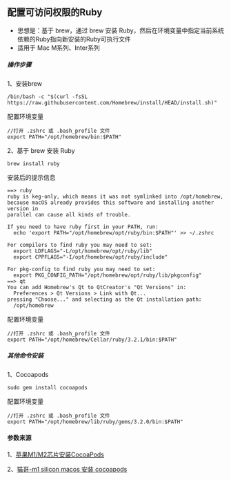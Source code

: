 ## 配置可访问权限的Ruby

* 思想是：基于 brew，通过 brew 安装 Ruby，然后在环境变量中指定当前系统依赖的Ruby指向新安装的Ruby可执行文件
* 适用于 Mac M系列、Inter系列

##### 操作步骤

1、安装brew

```shell
/bin/bash -c "$(curl -fsSL https://raw.githubusercontent.com/Homebrew/install/HEAD/install.sh)"
```

配置环境变量

```shell
//打开 .zshrc 或 .bash_profile 文件
export PATH="/opt/homebrew/bin:$PATH"
```

2、基于 brew 安装 Ruby

```shell
brew install ruby
```

安装后的提示信息

```shell
==> ruby
ruby is keg-only, which means it was not symlinked into /opt/homebrew,
because macOS already provides this software and installing another version in
parallel can cause all kinds of trouble.

If you need to have ruby first in your PATH, run:
  echo 'export PATH="/opt/homebrew/opt/ruby/bin:$PATH"' >> ~/.zshrc

For compilers to find ruby you may need to set:
  export LDFLAGS="-L/opt/homebrew/opt/ruby/lib"
  export CPPFLAGS="-I/opt/homebrew/opt/ruby/include"

For pkg-config to find ruby you may need to set:
  export PKG_CONFIG_PATH="/opt/homebrew/opt/ruby/lib/pkgconfig"
==> qt
You can add Homebrew's Qt to QtCreator's "Qt Versions" in:
  Preferences > Qt Versions > Link with Qt...
pressing "Choose..." and selecting as the Qt installation path:
  /opt/homebrew
```

配置环境变量

```shell
//打开 .zshrc 或 .bash_profile 文件
export PATH="/opt/homebrew/Cellar/ruby/3.2.1/bin:$PATH"
```

##### 其他命令安装

1、Cocoapods

```shell
sudo gem install cocoapods
```

配置环境变量

```shell
//打开 .zshrc 或 .bash_profile 文件
export PATH="/opt/homebrew/lib/ruby/gems/3.2.0/bin:$PATH"
```



#### 参数来源

1、[苹果M1/M2芯片安装CocoaPods](https://www.jianshu.com/p/270ecd9a9a25)

2、[猫哥-m1 silicon macos 安装 cocoapods](https://wiki.ducafecat.tech/blog/flutter-tips/3-m1-macos-install-cocoapods.html#_3-%E9%85%8D%E7%BD%AE%E7%8E%AF%E5%A2%83%E5%8F%98%E9%87%8F)

